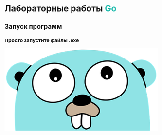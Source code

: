 # Лабораторные работы <span style="color:#29BEB0;">Go</span>

## Запуск программ

### Просто запустите файлы .exe  
  
  
![go_picture](./go_picture.png)